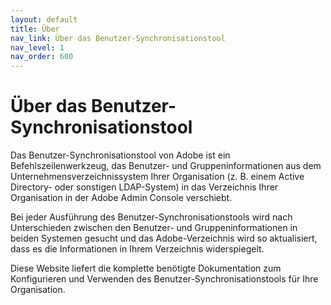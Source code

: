 ```yaml
---
layout: default
title: Über
nav_link: Über das Benutzer-Synchronisationstool
nav_level: 1
nav_order: 600
---
```


# Über das Benutzer-Synchronisationstool

Das Benutzer-Synchronisationstool von Adobe ist ein Befehlszeilenwerkzeug, das Benutzer- und Gruppeninformationen aus dem Unternehmensverzeichnissystem Ihrer Organisation (z. B. einem Active Directory- oder sonstigen LDAP-System) in das Verzeichnis Ihrer Organisation in der Adobe Admin Console verschiebt.

Bei jeder Ausführung des Benutzer-Synchronisationstools wird nach Unterschieden zwischen den Benutzer- und Gruppeninformationen in beiden Systemen gesucht und das Adobe-Verzeichnis wird so aktualisiert, dass es die Informationen in Ihrem Verzeichnis widerspiegelt.

Diese Website liefert die komplette benötigte Dokumentation zum Konfigurieren und Verwenden des Benutzer-Synchronisationstools für Ihre Organisation.
